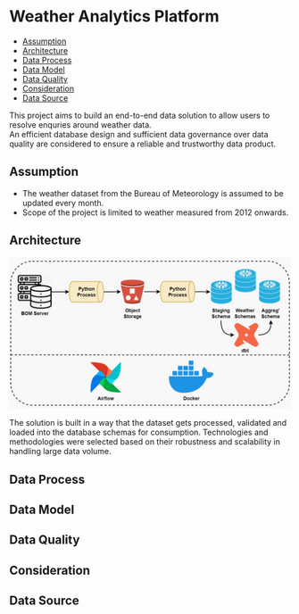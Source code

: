 # Weather Analytics Platform
- [Assumption](#Assumption)
- [Architecture](#Architecture)
- [Data Process](#Data-Process)
- [Data Model](#Data-Model)
- [Data Quality](#Data-Quality)
- [Consideration](#Consideration)
- [Data Source](#Data-Source)

This project aims to build an end-to-end data solution to allow users to resolve enquries around weather data. <br>
An efficient database design and sufficient data governance over data quality are considered to ensure a reliable and trustworthy data product.

## Assumption
- The weather dataset from the Bureau of Meteorology is assumed to be updated every month.
- Scope of the project is limited to weather measured from 2012 onwards.

## Architecture
<img src="./architecture diagram.JPG" width="800">

The solution is built in a way that the dataset gets processed, validated and loaded into the database schemas for consumption.
Technologies and methodologies were selected based on their robustness and scalability in handling large data volume.

## Data Process


## Data Model


## Data Quality


## Consideration


## Data Source
